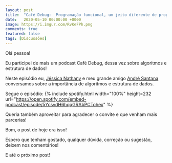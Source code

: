 ```yaml
---
layout: post
title:  "Café Debug:  Programação funcional, um jeito diferente de programar!"
date:   2020-05-10 00:00:00 +0000
image: https://i.imgur.com/RvKeFPh.png
comments: true
featured: false
tags: [Discussões] 
--- 
```

 
Olá pessoa!

Eu participei de mais um podcast Café Debug, dessa vez sobre algoritmos e estrutura de dados!

<!--more-->

Neste episódio eu, [Jéssica Nathany](https://twitter.com/JessicaNathanyF) e meu grande amigo [André Santana](https://www.linkedin.com/in/andrelms91/) conversamos sobre a importância de algoritmos e estrutura de dados.

Segue o episódio:
{% include spotify.html width="100%" height=232 url="https://open.spotify.com/embed-podcast/episode/5YcsvdH6hqqGRAbPCTohex" %}

Queria também aproveitar para agradecer o convite e que venham mais parcerias!

Bom, o post de hoje era isso!

Espero que tenham gostado, qualquer dúvida, correção ou sugestão, deixem nos comentários!

E até o próximo post!
